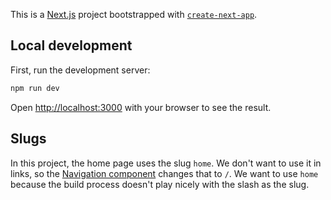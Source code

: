 This is a [Next.js](https://nextjs.org) project bootstrapped with [`create-next-app`](https://github.com/vercel/next.js/tree/canary/packages/create-next-app).

## Local development
First, run the development server:

```bash
npm run dev
```

Open [http://localhost:3000](http://localhost:3000) with your browser to see the result.

## Slugs
In this project, the home page uses the slug `home`. We don't want to use it in links, so the [Navigation component](components/Navigation.js) changes that to `/`. We want to use `home` because the build process doesn't play nicely with the slash as the slug.
